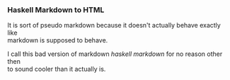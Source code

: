 ### Haskell Markdown to HTML

It is sort of pseudo markdown because it doesn't actually behave exactly
like  
markdown is supposed to behave.

I call this bad version of markdown *haskell markdown* for no reason other
then  
to sound cooler than it actually is.
